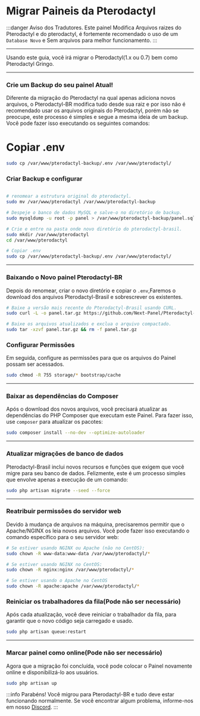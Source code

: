 # Migrar Paineis da Pterodactyl

:::danger Aviso dos Tradutores.
Este painel Modifica Arquivos raizes do Pterodactyl e do pterodactyl, é fortemente recomendado o uso de um `Database Novo` e Sem arquivos para melhor funcionamento.
:::

***

Usando este guia, você irá migrar o Pterodactyl(1.x ou 0.7) bem como Pterodactyl Gringo.

***

### Crie um Backup do seu painel Atual!

Diferente da migração do Pterodactyl na qual apenas adiciona novos arquivos, o Pterodactyl-BR modifica tudo desde sua raiz e por isso não é recomendado usar os arquivos originais do Pterodactyl, porém não se preocupe, este processo é simples e segue a mesma ideia de um backup.
Você pode fazer isso executando os seguintes comandos:

# Copiar .env
```bash
sudo cp /var/www/pterodactyl-backup/.env /var/www/pterodactyl/
```

### Criar Backup e configurar

```bash

# renomear a estrutura original do pterodactyl.
sudo mv /var/www/pterodactyl /var/www/pterodactyl-backup

# Despeje o banco de dados MySQL e salve-o no diretório de backup.
sudo mysqldump -u root -p panel > /var/www/pterodactyl-backup/panel.sql

# Crie e entre na pasta onde novo diretório do pterodactyl-brasil.
sudo mkdir /var/www/pterodactyl
cd /var/www/pterodactyl

# Copiar .env 
sudo cp /var/www/pterodactyl-backup/.env /var/www/pterodactyl/
```

***

### Baixando o Novo painel Pterodactyl-BR

Depois do renomear, criar o novo diretório e copiar o `.env`,Faremos o download dos arquivos Pterodactyl-Brasil e sobrescrever os existentes.

```bash
# Baixe a versão mais recente do Pterodactyl-Brasil usando CURL.
sudo curl -L -o panel.tar.gz https://github.com/Next-Panel/Pterodactyl-BR/releases/latest/download/panel.tar.gz

# Baixe os arquivos atualizados e exclua o arquivo compactado.
sudo tar -xzvf panel.tar.gz && rm -f panel.tar.gz
```

### Configurar Permissões

Em seguida, configure as permissões para que os arquivos do Painel possam ser acessados.

```bash
sudo chmod -R 755 storage/* bootstrap/cache
```

***

### Baixar as dependências do Composer

Após o download dos novos arquivos, você precisará atualizar as dependências do PHP Composer
que executam este Painel. Para fazer isso, use `composer` para atualizar os pacotes:

```bash
sudo composer install --no-dev --optimize-autoloader
```

***

### Atualizar migrações de banco de dados

Pterodactyl-Brasil inclui novos recursos e funções que exigem que você migre para seu banco de dados.
Felizmente, este é um processo simples que envolve apenas a execução de um comando:

```bash
sudo php artisan migrate --seed --force
```

***

### Reatribuir permissões do servidor web

Devido à mudança de arquivos na máquina, precisaremos permitir que o Apache/NGINX os leia
novos arquivos. Você pode fazer isso executando o comando específico para o seu servidor web:

```bash
# Se estiver usando NGINX ou Apache (não no CentOS):
sudo chown -R www-data:www-data /var/www/pterodactyl/*

# Se estiver usando NGINX no CentOS:
sudo chown -R nginx:nginx /var/www/pterodactyl/*

# Se estiver usando o Apache no CentOS
sudo chown -R apache:apache /var/www/pterodactyl/*
```

### Reiniciar os trabalhadores da fila(Pode não ser necessário)

Após cada atualização, você deve reiniciar o trabalhador da fila, para garantir que o novo código seja carregado e usado.

```bash
sudo php artisan queue:restart
```

***

### Marcar painel como online(Pode não ser necessário)

Agora que a migração foi concluída, você pode colocar o Painel novamente online e disponibilizá-lo aos usuários.

```bash
sudo php artisan up
```

:::info Parabéns!
Você migrou para Pterodactyl-BR e tudo deve estar funcionando normalmente.
Se você encontrar algum problema, informe-nos em nosso [Discord](https://discord.gg/8r7n7mU33R).
:::
